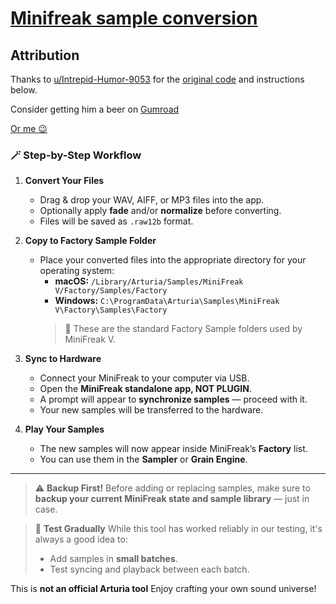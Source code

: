 # [Minifreak sample conversion](https://mtizim.github.io/minifreak_sample_conv/)

## Attribution
Thanks to
[u/Intrepid-Humor-9053](https://www.reddit.com/user/Intrepid-Humor-9053) for the [original code](https://www.reddit.com/r/MiniFreak/comments/1l4vkww/bring_your_own_samples_to_minifreak_app_sample/) and instructions below.

Consider getting him a beer on [Gumroad](https://paulzett.gumroad.com/l/usersampleimporter)

[Or me 😉](https://ko-fi.com/mtizim)


### 🪄 Step-by-Step Workflow

1. **Convert Your Files**
   - Drag & drop your WAV, AIFF, or MP3 files into the app.
   - Optionally apply **fade** and/or **normalize** before converting.
   - Files will be saved as `.raw12b` format.

2. **Copy to Factory Sample Folder**
   - Place your converted files into the appropriate directory for your operating system:
     - **macOS:**
       `/Library/Arturia/Samples/MiniFreak V/Factory/Samples/Factory`
     - **Windows:**
       `C:\ProgramData\Arturia\Samples\MiniFreak V\Factory\Samples\Factory`
     > 📁 These are the standard Factory Sample folders used by MiniFreak V.

3. **Sync to Hardware**
   - Connect your MiniFreak to your computer via USB.
   - Open the **MiniFreak standalone app, NOT PLUGIN**.
   - A prompt will appear to **synchronize samples** — proceed with it.
   - Your new samples will be transferred to the hardware.

4. **Play Your Samples**
   - The new samples will now appear inside MiniFreak’s **Factory** list.
   - You can use them in the **Sampler** or **Grain Engine**.

---

> ⚠️ **Backup First!**
> Before adding or replacing samples, make sure to **backup your current MiniFreak state and sample library** — just in case.

> 🧪 **Test Gradually**
> While this tool has worked reliably in our testing, it's always a good idea to:
> - Add samples in **small batches**.
> - Test syncing and playback between each batch.

This is **not an official Arturia tool**
Enjoy crafting your own sound universe!
